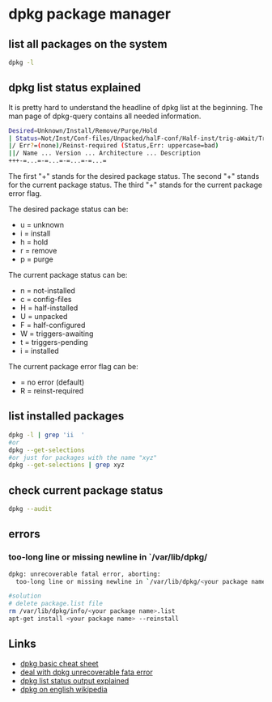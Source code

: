 # dpkg package manager

## list all packages on the system

```bash
dpkg -l
```

## dpkg list status explained

It is pretty hard to understand the headline of dpkg list at the beginning.
The man page of dpkg-query contains all needed information.

```bash
Desired=Unknown/Install/Remove/Purge/Hold
| Status=Not/Inst/Conf-files/Unpacked/halF-conf/Half-inst/trig-aWait/Trig-pend
|/ Err?=(none)/Reinst-required (Status,Err: uppercase=bad)
||/ Name ... Version ... Architecture ... Description
+++-=...=-=...=-=...=-=...=
```

The first "+" stands for the desired package status.
The second "+" stands for the current package status.
The third "+" stands for the current package error flag.

The desired package status can be:

* u = unknown
* i = install
* h = hold
* r = remove
* p = purge

The current package status can be:

* n = not-installed
* c = config-files
* H = half-installed
* U = unpacked
* F = half-configured
* W = triggers-awaiting
* t = triggers-pending
* i = installed

The current package error flag can be:

* <empty> = no error (default)
* R = reinst-required

## list installed packages

```bash
dpkg -l | grep 'ii  '
#or
dpkg --get-selections
#or just for packages with the name "xyz"
dpkg --get-selections | grep xyz
```

## check current package status

```bash
dpkg --audit
```

## errors

### too-long line or missing newline in `/var/lib/dpkg/

```bash
dpkg: unrecoverable fatal error, aborting:
  too-long line or missing newline in `/var/lib/dpkg/<your package name>
```

```bash
#solution
# delete package.list file
rm /var/lib/dpkg/info/<your package name>.list
apt-get install <your package name> --reinstall
```

## Links

* [dpkg basic cheat sheet](https://www.cyberciti.biz/howto/question/linux/dpkg-cheat-sheet.php)
* [deal with dpkg unrecoverable fata error](http://raspberrypi.stackexchange.com/questions/4245/unable-to-use-apt-get-dpkg-unrecoverable-fatal-error-is-missing-final-newl)
* [dpkg list status output explained](https://askubuntu.com/questions/735711/what-does-ii-mean-in-dpkg-list-command-output#735714)
* [dpkg on english wikipedia](https://en.wikipedia.org/wiki/Dpkg)


